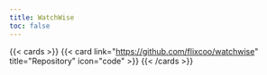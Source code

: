 ```yaml
---
title: WatchWise
toc: false
---
```


{{< cards >}}
    {{< card link="https://github.com/flixcoo/watchwise" title="Repository" icon="code" >}}
{{< /cards >}}